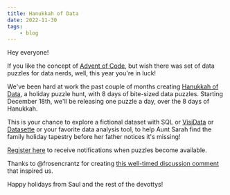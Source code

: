 ```yaml
---
title: Hanukkah of Data
date: 2022-11-30
tags:
    - blog
---
```


Hey everyone!

If you like the concept of [Advent of Code](https://adventofcode.com), but wish there was set of data puzzles for data nerds, well, this year you're in luck!

We've been hard at work the past couple of months creating [Hanukkah of Data](https://hanukkah.bluebird.sh), a holiday puzzle hunt, with 8 days of bite-sized data puzzles.
Starting December 18th, we'll be releasing one puzzle a day, over the 8 days of Hanukkah.

This is your chance to explore a fictional dataset with SQL or [VisiData](https://visidata.org) or [Datasette](https://datasette.io/) or your favorite data analysis tool, to help Aunt Sarah find the family holiday tapestry before her father notices it's missing!

[Register here](https://hanukkah.bluebird.sh/) to receive notifications when puzzles become available.

Thanks to @frosencrantz for creating [this well-timed discussion comment](https://github.com/saulpw/visidata/discussions/1221#discussioncomment-4013685) that inspired us.

Happy holidays from Saul and the rest of the devottys!
